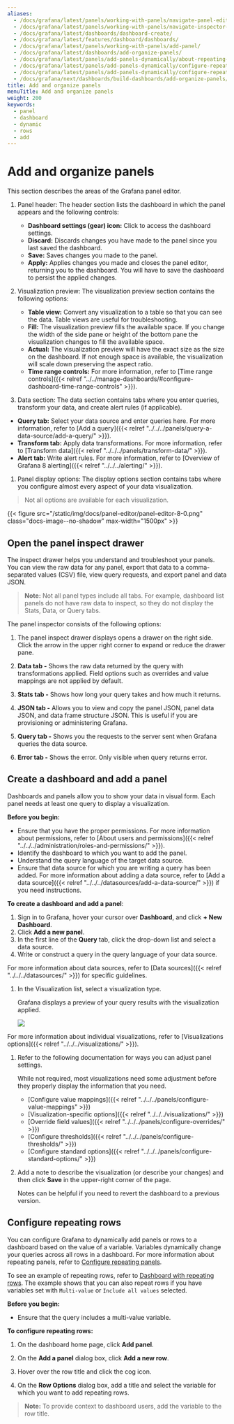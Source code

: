 ```yaml
---
aliases:
  - /docs/grafana/latest/panels/working-with-panels/navigate-panel-editor/
  - /docs/grafana/latest/panels/working-with-panels/navigate-inspector-panel/
  - /docs/grafana/latest/dashboards/dashboard-create/
  - /docs/grafana/latest/features/dashboard/dashboards/
  - /docs/grafana/latest/panels/working-with-panels/add-panel/
  - /docs/grafana/latest/dashboards/add-organize-panels/
  - /docs/grafana/latest/panels/add-panels-dynamically/about-repeating-panels-rows/
  - /docs/grafana/latest/panels/add-panels-dynamically/configure-repeating-rows/
  - /docs/grafana/latest/panels/add-panels-dynamically/configure-repeating-panels/
  - /docs/grafana/next/dashboards/build-dashboards/add-organize-panels/
title: Add and organize panels
menuTitle: Add and organize panels
weight: 200
keywords:
  - panel
  - dashboard
  - dynamic
  - rows
  - add
---
```


# Add and organize panels

This section describes the areas of the Grafana panel editor.

1. Panel header: The header section lists the dashboard in which the panel appears and the following controls:

   - **Dashboard settings (gear) icon:** Click to access the dashboard settings.
   - **Discard:** Discards changes you have made to the panel since you last saved the dashboard.
   - **Save:** Saves changes you made to the panel.
   - **Apply:** Applies changes you made and closes the panel editor, returning you to the dashboard. You will have to save the dashboard to persist the applied changes.

1. Visualization preview: The visualization preview section contains the following options:

   - **Table view:** Convert any visualization to a table so that you can see the data. Table views are useful for troubleshooting.
   - **Fill:** The visualization preview fills the available space. If you change the width of the side pane or height of the bottom pane the visualization changes to fill the available space.
   - **Actual:** The visualization preview will have the exact size as the size on the dashboard. If not enough space is available, the visualization will scale down preserving the aspect ratio.
   - **Time range controls:** For more information, refer to [Time range controls]({{< relref "../../manage-dashboards/#configure-dashboard-time-range-controls" >}}).

1. Data section: The data section contains tabs where you enter queries, transform your data, and create alert rules (if applicable).

- **Query tab:** Select your data source and enter queries here. For more information, refer to [Add a query]({{< relref "../../../panels/query-a-data-source/add-a-query/" >}}).
- **Transform tab:** Apply data transformations. For more information, refer to [Transform data]({{< relref "../../../panels/transform-data/" >}}).
- **Alert tab:** Write alert rules. For more information, refer to [Overview of Grafana 8 alerting]({{< relref "../../../alerting/" >}}).

1. Panel display options: The display options section contains tabs where you configure almost every aspect of your data visualization.

> Not all options are available for each visualization.

{{< figure src="/static/img/docs/panel-editor/panel-editor-8-0.png" class="docs-image--no-shadow" max-width="1500px" >}}

## Open the panel inspect drawer

The inspect drawer helps you understand and troubleshoot your panels. You can view the raw data for any panel, export that data to a comma-separated values (CSV) file, view query requests, and export panel and data JSON.

> **Note:** Not all panel types include all tabs. For example, dashboard list panels do not have raw data to inspect, so they do not display the Stats, Data, or Query tabs.

The panel inspector consists of the following options:

1. The panel inspect drawer displays opens a drawer on the right side. Click the arrow in the upper right corner to expand or reduce the drawer pane.

1. **Data tab -** Shows the raw data returned by the query with transformations applied. Field options such as overrides and value mappings are not applied by default.

1. **Stats tab -** Shows how long your query takes and how much it returns.

1. **JSON tab -** Allows you to view and copy the panel JSON, panel data JSON, and data frame structure JSON. This is useful if you are provisioning or administering Grafana.

1. **Query tab -** Shows you the requests to the server sent when Grafana queries the data source.

1. **Error tab -** Shows the error. Only visible when query returns error.

## Create a dashboard and add a panel

Dashboards and panels allow you to show your data in visual form. Each panel needs at least one query to display a visualization.

**Before you begin:**

- Ensure that you have the proper permissions. For more information about permissions, refer to [About users and permissions]({{< relref "../../../administration/roles-and-permissions/" >}}).
- Identify the dashboard to which you want to add the panel.
- Understand the query language of the target data source.
- Ensure that data source for which you are writing a query has been added. For more information about adding a data source, refer to [Add a data source]({{< relref "../../../datasources/add-a-data-source/" >}}) if you need instructions.

**To create a dashboard and add a panel**:

1. Sign in to Grafana, hover your cursor over **Dashboard**, and click **+ New Dashboard**.
1. Click **Add a new panel**.
1. In the first line of the **Query** tab, click the drop-down list and select a data source.
1. Write or construct a query in the query language of your data source.

For more information about data sources, refer to [Data sources]({{< relref "../../../datasources/" >}}) for specific guidelines.

1. In the Visualization list, select a visualization type.

   Grafana displays a preview of your query results with the visualization applied.

   ![](/static/img/docs/panel-editor/select-visualization-8-0.png)

For more information about individual visualizations, refer to [Visualizations options]({{< relref "../../../visualizations/" >}}).

1. Refer to the following documentation for ways you can adjust panel settings.

   While not required, most visualizations need some adjustment before they properly display the information that you need.

   - [Configure value mappings]({{< relref "../../../panels/configure-value-mappings" >}})
   - [Visualization-specific options]({{< relref "../../../visualizations/" >}})
   - [Override field values]({{< relref "../../../panels/configure-overrides/" >}})
   - [Configure thresholds]({{< relref "../../../panels/configure-thresholds/" >}})
   - [Configure standard options]({{< relref "../../../panels/configure-standard-options/" >}})

1. Add a note to describe the visualization (or describe your changes) and then click **Save** in the upper-right corner of the page.

   Notes can be helpful if you need to revert the dashboard to a previous version.

## Configure repeating rows

You can configure Grafana to dynamically add panels or rows to a dashboard based on the value of a variable. Variables dynamically change your queries across all rows in a dashboard. For more information about repeating panels, refer to [Configure repeating panels](../../panels/configure-panel-options/#configure-repeating-panels).

To see an example of repeating rows, refer to [Dashboard with repeating rows](https://play.grafana.org/d/000000153/repeat-rows). The example shows that you can also repeat rows if you have variables set with `Multi-value` or `Include all values` selected.

**Before you begin:**

- Ensure that the query includes a multi-value variable.

**To configure repeating rows:**

1. On the dashboard home page, click **Add panel**.

1. On the **Add a panel** dialog box, click **Add a new row**.

1. Hover over the row title and click the cog icon.

1. On the **Row Options** dialog box, add a title and select the variable for which you want to add repeating rows.

> **Note:** To provide context to dashboard users, add the variable to the row title.

